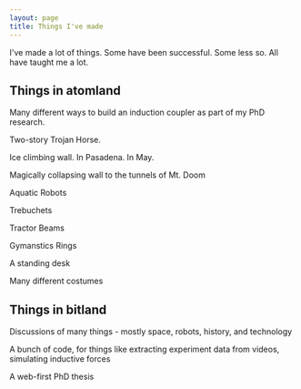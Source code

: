 ```yaml
---
layout: page
title: Things I've made
---
```

I've made a lot of things. Some have been successful. Some less so. All have taught me a lot. 

Things in atomland
----------------------------
Many different ways to build an induction coupler as part of my PhD research.

Two-story Trojan Horse.

Ice climbing wall. In Pasadena. In May.

Magically collapsing wall to the tunnels of Mt. Doom

Aquatic Robots

Trebuchets

Tractor Beams

Gymanstics Rings

A standing desk

Many different costumes


Things in bitland
-------------------------
Discussions of many things - mostly space, robots, history, and technology

A bunch of code, for things like extracting experiment data from videos, simulating inductive forces

A web-first PhD thesis 


